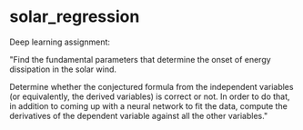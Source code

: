 # solar_regression

Deep learning assignment:

"Find the fundamental parameters that determine the onset of energy dissipation in the solar wind. 

Determine whether the conjectured formula from the independent variables (or equivalently, the derived variables) is correct or not. In order to do that, in addition to coming up with a neural network to fit the data, compute the derivatives of the dependent variable against all the other variables."
